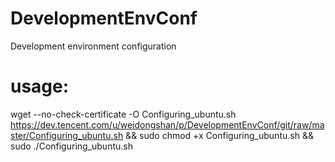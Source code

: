 # DevelopmentEnvConf
Development environment configuration

# usage:
wget --no-check-certificate -O Configuring_ubuntu.sh https://dev.tencent.com/u/weidongshan/p/DevelopmentEnvConf/git/raw/master/Configuring_ubuntu.sh && sudo chmod +x Configuring_ubuntu.sh && sudo ./Configuring_ubuntu.sh
